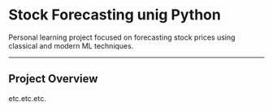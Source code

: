 # Stock Forecasting unig Python

Personal learning project focused on forecasting stock prices using classical and modern ML techniques.

---

## Project Overview

etc.etc.etc.
